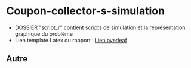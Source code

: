 # Coupon-collector-s-simulation

* DOSSIER "script_r" contient scripts de simulation et la représentation graphique du problème
* Lien template Latex du rapport : [Lien overleaf](https://www.overleaf.com/read/cxqhwjrzjnnq#d65cd0)

## Autre
